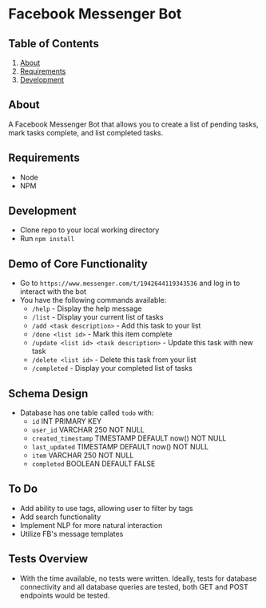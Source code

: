 # Facebook Messenger Bot

## Table of Contents
1. [About](#about)
1. [Requirements](#requirements)
1. [Development](#development)

## About

A Facebook Messenger Bot that allows you to create a list of pending tasks, mark tasks complete, and list completed tasks.

## Requirements
- Node
- NPM

## Development
- Clone repo to your local working directory
- Run `npm install`

## Demo of Core Functionality
- Go to `https://www.messenger.com/t/1942644119343536` and log in to interact with the bot
- You have the following commands available:
  - `/help` - Display the help message
  - `/list` - Display your current list of tasks
  - `/add <task description>` - Add this task to your list
  - `/done <list id>` - Mark this item complete
  - `/update <list id> <task description>` - Update this task with new task
  - `/delete <list id>` - Delete this task from your list
  - `/completed` - Display your completed list of tasks

## Schema Design

- Database has one table called `todo` with:
  - `id` INT PRIMARY KEY
  - `user_id` VARCHAR 250 NOT NULL
  - `created_timestamp` TIMESTAMP DEFAULT now() NOT NULL
  - `last_updated` TIMESTAMP DEFAULT now() NOT NULL
  - `item` VARCHAR 250 NOT NULL
  - `completed` BOOLEAN DEFAULT FALSE

## To Do
- Add ability to use tags, allowing user to filter by tags
- Add search functionality
- Implement NLP for more natural interaction
- Utilize FB's message templates

## Tests Overview
- With the time available, no tests were written. Ideally, tests for database connectivity and all database queries are tested, both GET and POST endpoints would be tested.
